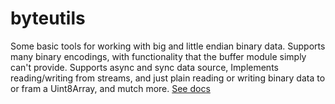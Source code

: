 # byteutils
Some basic tools for working with big and little endian binary data.
Supports many binary encodings, with functionality that the buffer module simply can't provide.
Supports async and sync data source,
Implements reading/writing from streams, and just plain reading or writing binary data to or fram a Uint8Array,
and mutch more.
[See docs](https://chickenjdk.github.io/byteutils/docs/3.1.1)